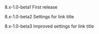 8.x-1.0-beta1
First release

8.x-1.0-beta2
Settings for link title

8.x-1.0-beta3
Improved settings for link title